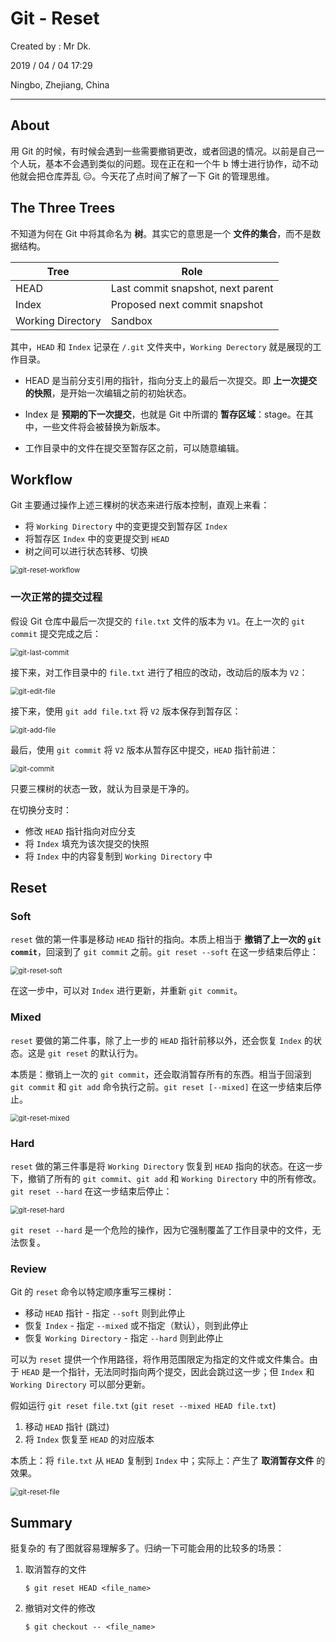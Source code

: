 # Git - Reset

Created by : Mr Dk.

2019 / 04 / 04 17:29

Ningbo, Zhejiang, China

---

## About

用 Git 的时候，有时候会遇到一些需要撤销更改，或者回退的情况。以前是自己一个人玩，基本不会遇到类似的问题。现在正在和一个牛 b 博士进行协作，动不动他就会把仓库弄乱 😑。今天花了点时间了解了一下 Git 的管理思维。

## The Three Trees

不知道为何在 Git 中将其命名为 **树**。其实它的意思是一个 **文件的集合**，而不是数据结构。

| Tree              | Role                              |
| ----------------- | --------------------------------- |
| HEAD              | Last commit snapshot, next parent |
| Index             | Proposed next commit snapshot     |
| Working Directory | Sandbox                           |

其中，`HEAD` 和 `Index` 记录在 `/.git` 文件夹中，`Working Derectory` 就是展现的工作目录。

- HEAD 是当前分支引用的指针，指向分支上的最后一次提交。即 **上一次提交的快照**，是开始一次编辑之前的初始状态。

- Index 是 **预期的下一次提交**，也就是 Git 中所谓的 **暂存区域**：stage。在其中，一些文件将会被替换为新版本。
- 工作目录中的文件在提交至暂存区之前，可以随意编辑。

## Workflow

Git 主要通过操作上述三棵树的状态来进行版本控制，直观上来看：

- 将 `Working Directory` 中的变更提交到暂存区 `Index`
- 将暂存区 `Index` 中的变更提交到 `HEAD`
- 树之间可以进行状态转移、切换

<img src="../img/git-reset-workflow.png" alt="git-reset-workflow" style="zoom: 80%;" />

### 一次正常的提交过程

假设 Git 仓库中最后一次提交的 `file.txt` 文件的版本为 `V1`。在上一次的 `git commit` 提交完成之后：

<img src="../img/git-last-commit.png" alt="git-last-commit" style="zoom:80%;" />

接下来，对工作目录中的 `file.txt` 进行了相应的改动，改动后的版本为 `V2`：

<img src="../img/git-edit-file.png" alt="git-edit-file" style="zoom:80%;" />

接下来，使用 `git add file.txt` 将 `V2` 版本保存到暂存区：

<img src="../img/git-add-file.png" alt="git-add-file" style="zoom:80%;" />

最后，使用 `git commit` 将 `V2` 版本从暂存区中提交，`HEAD` 指针前进：

<img src="../img/git-commit.png" alt="git-commit" style="zoom:80%;" />

只要三棵树的状态一致，就认为目录是干净的。

在切换分支时：

- 修改 `HEAD` 指针指向对应分支
- 将 `Index` 填充为该次提交的快照
- 将 `Index` 中的内容复制到 `Working Directory` 中

## Reset

### Soft

`reset` 做的第一件事是移动 `HEAD` 指针的指向。本质上相当于 **撤销了上一次的 `git commit`**，回滚到了 `git commit` 之前。`git reset --soft` 在这一步结束后停止：

<img src="../img/git-reset-soft.png" alt="git-reset-soft" style="zoom:80%;" />

在这一步中，可以对 `Index` 进行更新，并重新 `git commit`。

### Mixed

`reset` 要做的第二件事，除了上一步的 `HEAD` 指针前移以外，还会恢复 `Index` 的状态。这是 `git reset` 的默认行为。

本质是：撤销上一次的 `git commit`，还会取消暂存所有的东西。相当于回滚到 `git commit` 和 `git add` 命令执行之前。`git reset [--mixed]` 在这一步结束后停止。

<img src="../img/git-reset-mixed.png" alt="git-reset-mixed" style="zoom:80%;" />

### Hard

`reset` 做的第三件事是将 `Working Directory` 恢复到 `HEAD` 指向的状态。在这一步下，撤销了所有的 `git commit`、`git add` 和 `Working Directory` 中的所有修改。`git reset --hard` 在这一步结束后停止：

<img src="../img/git-reset-hard.png" alt="git-reset-hard" style="zoom:80%;" />

`git reset --hard` 是一个危险的操作，因为它强制覆盖了工作目录中的文件，无法恢复。

### Review

Git 的 `reset` 命令以特定顺序重写三棵树：

- 移动 `HEAD` 指针 - 指定 `--soft` 则到此停止
- 恢复 `Index` - 指定 `--mixed` 或不指定（默认），则到此停止
- 恢复 `Working Directory` - 指定 `--hard` 则到此停止

可以为 `reset` 提供一个作用路径，将作用范围限定为指定的文件或文件集合。由于 `HEAD` 是一个指针，无法同时指向两个提交，因此会跳过这一步；但 `Index` 和 `Working Directory` 可以部分更新。

假如运行 `git reset file.txt` (`git reset --mixed HEAD file.txt`)

1. 移动 `HEAD` 指针 (跳过)
2. 将 `Index` 恢复至 `HEAD` 的对应版本

本质上：将 `file.txt` 从 `HEAD` 复制到 `Index` 中；实际上：产生了 **取消暂存文件** 的效果。

<img src="../img/git-reset-file.png" alt="git-reset-file" style="zoom:80%;" />

## Summary

挺复杂的 有了图就容易理解多了。归纳一下可能会用的比较多的场景：

1. 取消暂存的文件

   ```console
   $ git reset HEAD <file_name>
   ```

2. 撤销对文件的修改

   ```console
   $ git checkout -- <file_name>
   ```
